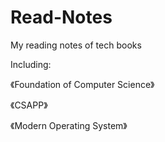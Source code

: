 # Read-Notes
My reading notes of tech books


Including:

《Foundation of Computer Science》

《CSAPP》

《Modern Operating System》
